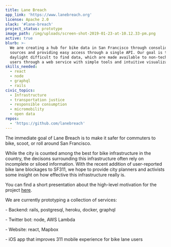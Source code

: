 ```yaml
---
title: Lane Breach
app_link: 'https://www.lanebreach.org'
license: Apache 2.0
slack: '#lane-breach'
project_status: prototype
image_path: /img/uploads/screen-shot-2019-01-23-at-10.12.33-pm.png
active: true
blurb: >-
  We are creating a hub for bike data in San Francisco through consolidating
  sources and providing easy access through a single API. Our goal is to
  daylight difficult to find data, which are made available to non-technical
  users through a web service with simple tools and intuitive visualizations.
skills_needed:
  - react
  - node
  - graphql
  - rails
civic_topics:
  - Infrastructure
  - transportation justice
  - responsible consumption
  - micromobility
  - open data
repos:
  - 'https://github.com/lanebreach'
---
```

The immediate goal of Lane Breach is to make it safer for commuters to bike, scoot, or roll around San Francisco. 

While the city is counted among the best for bike infrastructure in the country, the decisons surrounding this infrastructure often rely on incomplete or siloed information. With the recent addition of user-reported bike lane blockages to SF311, we hope to provide city planners and activists some insight on how effective this infrastructure really is.

You can find a short presentation about the high-level motivation for the project [here](https://drive.google.com/open?id=1J0R3I_wG2amPs8QbAZEk9Rl5thQOOkXe8lSRHljDHa4).

We are currently prototyping a collection of services:

\- Backend: rails, postgresql, heroku, docker, graphql

\- Twitter bot: node, AWS Lambda

\- Website: react, Mapbox

\- iOS app that improves 311 mobile experience for bike lane users
